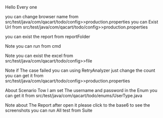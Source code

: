 Hello Every one

you can change browser name from src/test/java/com/qacart/todo/config>>production.properties
you can Exist Url  from src/test/java/com/qacart/todo/config>>production.properties

you can exist the report from reportFolder

Note you can run from cmd

Note you can exist the excel from src/test/java/com/qacart/todo/config>>file

Note if The case failed you can using RetryAnalyzer just change the count you can get it from
src/test/java/com/qacart/todo/config>>production.properties

About Scenario Tow I am set The username and password in the Enum you can get it from
src/test/java/com/qacart/todo/enums/UserType.java

Note about The Report after open it please click to the base6
 to see the screenshots
you can run All test from Suite
